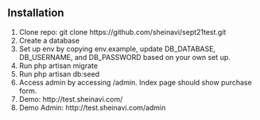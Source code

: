 ## Installation
<ol>
    <li> Clone repo: git clone https://github.com/sheinavi/sept21test.git </li>
    <li> Create a database </li>
    <li> Set up env by copying env.example, update DB_DATABASE, DB_USERNAME, and DB_PASSWORD based on your own set up. </li>
    <li> Run php artisan migrate </li>
    <li> Run php artisan db:seed </li>
    <li> Access admin by accessing /admin. Index page should show purchase form. </li>
    <li> Demo: http://test.sheinavi.com/ </li>
    <li> Demo Admin: http://test.sheinavi.com/admin </li>
</ol>